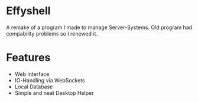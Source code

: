 
# Effyshell

A remake of a program I made to manage Server-Systems.
Old program had compability problems so I renewed it.

# Features

- Web Interface
- IO-Handling via WebSockets
- Local Database
- Simple and neat Desktop Helper
